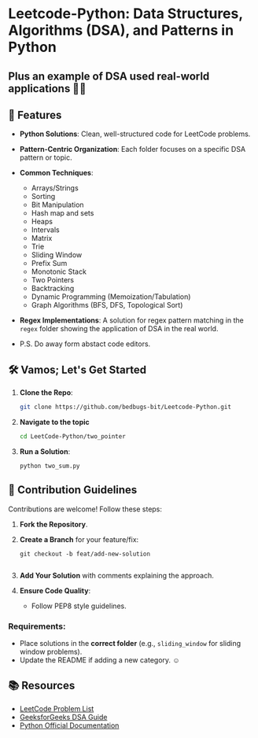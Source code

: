 # Leetcode-Python: Data Structures, Algorithms (DSA), and Patterns in Python
## Plus an example of DSA used real-world applications 👌🏽
## 🚀 Features

- **Python Solutions**: Clean, well-structured code for LeetCode problems.
- **Pattern-Centric Organization**: Each folder focuses on a specific DSA pattern or topic.
- **Common Techniques**:
  - Arrays/Strings
  - Sorting
  - Bit Manipulation
  - Hash map and sets
  - Heaps
  - Intervals
  - Matrix
  - Trie 
  - Sliding Window
  - Prefix Sum
  - Monotonic Stack
  - Two Pointers
  - Backtracking
  - Dynamic Programming (Memoization/Tabulation)
  - Graph Algorithms (BFS, DFS, Topological Sort)
    
- **Regex Implementations**: A solution for regex pattern matching in the `regex` folder showing the application of DSA in the real world.
- P.S. Do away form abstact code editors.
  

## 🛠️ Vamos; Let's Get Started

1. **Clone the Repo**:
   ```bash
   git clone https://github.com/bedbugs-bit/Leetcode-Python.git

2. **Navigate to the topic**
   ``` bash
   cd LeetCode-Python/two_pointer
   
4. **Run a Solution**:
    ```
    python two_sum.py

## 📝 Contribution Guidelines

Contributions are welcome! Follow these steps:

1. **Fork the Repository**.
2. **Create a Branch** for your feature/fix:
    
    ```
    git checkout -b feat/add-new-solution
  
    
3. **Add Your Solution** with  comments explaining the approach.
4. **Ensure Code Quality**:
    - Follow PEP8 style guidelines.
      
### **Requirements**:

- Place solutions in the **correct folder** (e.g., `sliding_window` for sliding window problems).
- Update the README if adding a new category. ☺️


## 📚 Resources

- [LeetCode Problem List](https://leetcode.com/problemset/all/)
- [GeeksforGeeks DSA Guide](https://www.geeksforgeeks.org/data-structures/)
- [Python Official Documentation](https://docs.python.org/3/)
